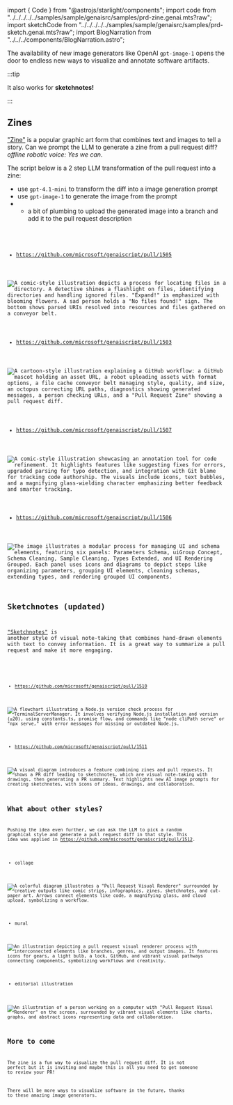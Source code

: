 import { Code } from "@astrojs/starlight/components";
import code from "../../../../../samples/sample/genaisrc/samples/prd-zine.genai.mts?raw";
import sketchCode from "../../../../../samples/sample/genaisrc/samples/prd-sketch.genai.mts?raw";
import BlogNarration from "../../../components/BlogNarration.astro";

<BlogNarration />

The availability of new image generators like OpenAI `gpt-image-1` opens
the door to endless new ways to visualize and annotate software artifacts.

:::tip

It also works for **sketchnotes!**

:::

## Zines

["Zine"](https://en.wikipedia.org/wiki/Zine) is a popular graphic art form that combines text and images to tell a story.
Can we prompt the LLM to generate a zine from a pull request diff? _offline robotic voice: Yes we can_.

The script below is a 2 step LLM transformation of the pull request into a zine:

- use `gpt-4.1-mini` to transform the diff into a image generation prompt
- use `gpt-image-1` to generate the image from the prompt
- - a bit of plumbing to upload the generated image into a branch and add it to the pull request description

<Code code={code} lang="ts" wrap title="prd-zine.genai.mts" />

- https://github.com/microsoft/genaiscript/pull/1505

![A comic-style illustration depicts a process for locating files in a directory. A detective shines a flashlight on files, identifying directories and handling ignored files. "Expand!" is emphasized with blooming flowers. A sad person holds a "No files found!" sign. The bottom shows parsed URIs resolved into resources and files gathered on a conveyor belt.](https://raw.githubusercontent.com/microsoft/genaiscript/refs/heads/genai-assets/522d1313a72276c6e257e8515aef10cefca29020918382165d523bed3ac84744.jpg)

- https://github.com/microsoft/genaiscript/pull/1503

![A cartoon-style illustration explaining a GitHub workflow: a GitHub mascot holding an asset URL, a robot uploading assets with format options, a file cache conveyor belt managing style, quality, and size, an octopus correcting URL paths, diagnostics showing generated messages, a person checking URLs, and a "Pull Request Zine" showing a pull request diff.](https://raw.githubusercontent.com/microsoft/genaiscript/refs/heads/genai-assets/ac75c0e82897b9bc80b7bdbab503dacdee16da762f1048ae20d163c4d1b5e7ac.jpg)

- https://github.com/microsoft/genaiscript/pull/1507

![A comic-style illustration showcasing an annotation tool for code refinement. It highlights features like suggesting fixes for errors, upgraded parsing for typo detection, and integration with Git blame for tracking code authorship. The visuals include icons, text bubbles, and a magnifying glass-wielding character emphasizing better feedback and smarter tracking.](https://raw.githubusercontent.com/microsoft/genaiscript/refs/heads/genai-assets/1a2f6bff55de7c004d46cfd9b014b598f2be4903702095aaea02c01c95e0df4d.jpg)

- https://github.com/microsoft/genaiscript/pull/1506

![The image illustrates a modular process for managing UI and schema elements, featuring six panels: Parameters Schema, uiGroup Concept, Schema Cleaning, Sample Cleaning, Types Extended, and UI Rendering Grouped. Each panel uses icons and diagrams to depict steps like organizing parameters, grouping UI elements, cleaning schemas, extending types, and rendering grouped UI components.](https://raw.githubusercontent.com/microsoft/genaiscript/refs/heads/genai-assets/1b560d071efb015942678ffc705eac01e0d1dad8fd1e88ab521c0283a535a278.jpg)

## Sketchnotes (updated)

["Sketchnotes"](https://sketchyideas.co/sketchnotes/) is another style of visual note-taking that combines hand-drawn elements with text to convey information.
It is a great way to summarize a pull request and make it more engaging.

<Code
  code={sketchCode}
  lang="ts"
  wrap
  title="prd-sketch.genai.mts"
/>

- https://github.com/microsoft/genaiscript/pull/1510

![A flowchart illustrating a Node.js version check process for TerminalServerManager. It involves verifying Node.js installation and version (≥20), using constants.ts, promise flow, and commands like "node cliPath serve" or "npx serve," with error messages for missing or outdated Node.js.](https://raw.githubusercontent.com/microsoft/genaiscript/refs/heads/genai-assets/034e747af0809c2ed0ed02f5e980cce1f48a6f80e0a3c63818694d3afa34647a.jpg)

- https://github.com/microsoft/genaiscript/pull/1511

![A visual diagram introduces a feature combining zines and pull requests. It shows a PR diff leading to sketchnotes, which are visual note-taking with drawings, then generating a PR summary. Text highlights new AI image prompts for creating sketchnotes, with icons of ideas, drawings, and collaboration.](https://raw.githubusercontent.com/microsoft/genaiscript/refs/heads/genai-assets/d9461598f48703dceb7e4dd381292b713c993dbbde2dec3f2b2b18858d774dfb.jpg)

## What about other styles?

Pushing the idea even further, we can ask the LLM to pick a random graphical style and generate a pull request diff in that style.
This idea was applied in https://github.com/microsoft/genaiscript/pull/1512.

- collage

![A colorful diagram illustrates a "Pull Request Visual Renderer" surrounded by creative outputs like comic strips, infographics, zines, sketchnotes, and cut-paper art. Arrows connect elements like code, a magnifying glass, and cloud upload, symbolizing a workflow.](https://raw.githubusercontent.com/microsoft/genaiscript/refs/heads/genai-assets/0cfbcad27efd026c72d23b2d75e801add50a67a7061585e8c680299e2fe8dae6.jpg)

- mural

![An illustration depicting a pull request visual renderer process with interconnected elements like branches, genres, and output images. It features icons for gears, a light bulb, a lock, GitHub, and vibrant visual pathways connecting components, symbolizing workflows and creativity.](https://raw.githubusercontent.com/microsoft/genaiscript/refs/heads/genai-assets/a672ed828a6fa1e5dc2561f120f9c35353a2ba27a10cc285a0d40c4a68581e66.jpg)

- editorial illustration

![An illustration of a person working on a computer with "Pull Request Visual Renderer" on the screen, surrounded by vibrant visual elements like charts, graphs, and abstract icons representing data and collaboration.](https://raw.githubusercontent.com/microsoft/genaiscript/refs/heads/genai-assets/c5478b3f3015ee93578984a0c19874b5310fb556290309995077fb1f6077daa9.jpg)

## More to come

The zine is a fun way to visualize the pull request diff. It is not perfect but it is inviting
and maybe this is all you need to get someone to review your PR!

There will be more ways to visualize software in the future, thanks to these amazing image generators.